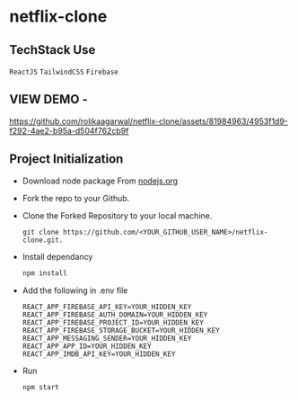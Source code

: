 # netflix-clone

## TechStack Use

`ReactJS`
`TailwindCSS`
`Firebase`


## VIEW DEMO - 



https://github.com/rolikaagarwal/netflix-clone/assets/81984963/4953f1d9-f292-4ae2-b95a-d504f762cb9f



## Project Initialization

- Download node package From [nodejs.org](https://nodejs.org/en/download/)

- Fork the repo to your Github.

- Clone the Forked Repository to your local machine.
	```
	git clone https://github.com/<YOUR_GITHUB_USER_NAME>/netflix-clone.git.
	```
- Install dependancy
   ```bash
  npm install
	```
  
- Add the following in .env file
  ```
  REACT_APP_FIREBASE_API_KEY=YOUR_HIDDEN_KEY
  REACT_APP_FIREBASE_AUTH_DOMAIN=YOUR_HIDDEN_KEY
  REACT_APP_FIREBASE_PROJECT_ID=YOUR_HIDDEN_KEY
  REACT_APP_FIREBASE_STORAGE_BUCKET=YOUR_HIDDEN_KEY
  REACT_APP_MESSAGING_SENDER=YOUR_HIDDEN_KEY
  REACT_APP_APP_ID=YOUR_HIDDEN_KEY
  REACT_APP_IMDB_API_KEY=YOUR_HIDDEN_KEY
  ```

- Run
  ``` 
  npm start
  ```
